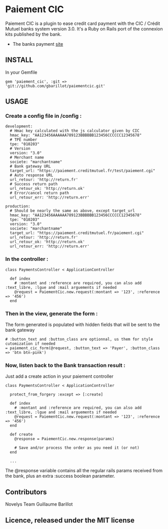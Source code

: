 # Paiement CIC

Paiement CIC is a plugin to ease credit card payment with the CIC / Crédit Mutuel banks system version 3.0.
It's a Ruby on Rails port of the connexion kits published by the bank.

* The banks payment [site](http://www.cmcicpaiement.fr)


## INSTALL

In your Gemfile

    gem 'paiement_cic', :git => 'git://github.com/gbarillot/paiementcic.git'

## USAGE

### Create a config file in /config :

    development:
      # Hmac key calculated with the js calculator given by CIC
      hmac_key: "AA123456AAAAAA789123BBBBBB123456CCCCCC12345678"
      # TPE number
      tpe: "010203"
      # Version
      version: "3.0"
      # Merchant name
      societe: "marchantname"
      # Bank gateway URL
      target_url: "https://paiement.creditmutuel.fr/test/paiement.cgi"
      # Auto response URL
      url_retour: 'http://return.fr'
      # Success return path
      url_retour_ok: 'http://return.ok'
      # Error/cancel return path
      url_retour_err: 'http://return.err'

    production:
      # Should be nearly the same as above, except target_url
      hmac_key: "AA123456AAAAAA789123BBBBBB123456CCCCCC12345678"
      tpe: "010203"
      version: "3.0"
      societe: "marchantname"
      target_url: "https://paiement.creditmutuel.fr/paiement.cgi"
      url_retour: 'http://return.fr'
      url_retour_ok: 'http://return.ok'
      url_retour_err: 'http://return.err'

### In the controller :

    class PaymentsController < ApplicationController

      def index
        # :montant and :reference are required, you can also add :text_libre, :lgue and :mail arguements if needed
        @request = PaiementCic.new.request(:montant => '123', :reference => '456')
      end

### Then in the view, generate the form :

  The form generated is populated with hidden fields that will be sent to the bank gateway

    # :button_text and :button_class are optionnal, us them for style cutomization if needed
    = paiement_cic_form(@request, :button_text => 'Payer', :button_class => 'btn btn-pink')

### Now, listen back to the Bank transaction result :

  Just add a create action in your paiement controller

    class PaymentsController < ApplicationController

      protect_from_forgery :except => [:create]

      def index
        # :montant and :reference are required, you can also add :text_libre, :lgue and :mail arguements if needed
        @request = PaiementCic.new.request(:montant => '123', :reference => '456')
      end

      def create
        @response = PaiementCic.new.response(params)

        # Save and/or process the order as you need it (or not)
      end

      ...

  The @response variable contains all the regular rails params received from the bank, plus an extra :success boolean parameter.


## Contributors
Novelys Team
Guillaume Barillot

## Licence, released under the MIT license

